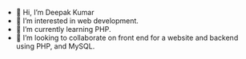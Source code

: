 - 👋 Hi, I’m Deepak Kumar
- 👀 I’m interested in web development.
- 🌱 I’m currently learning PHP.
- 💞️ I’m looking to collaborate on front end for a website and backend using PHP, and MySQL.


<!---
deepak4526/deepak4526 is a ✨ special ✨ repository because its `README.md` (this file) appears on your GitHub profile.
You can click the Preview link to take a look at your changes.
--->
